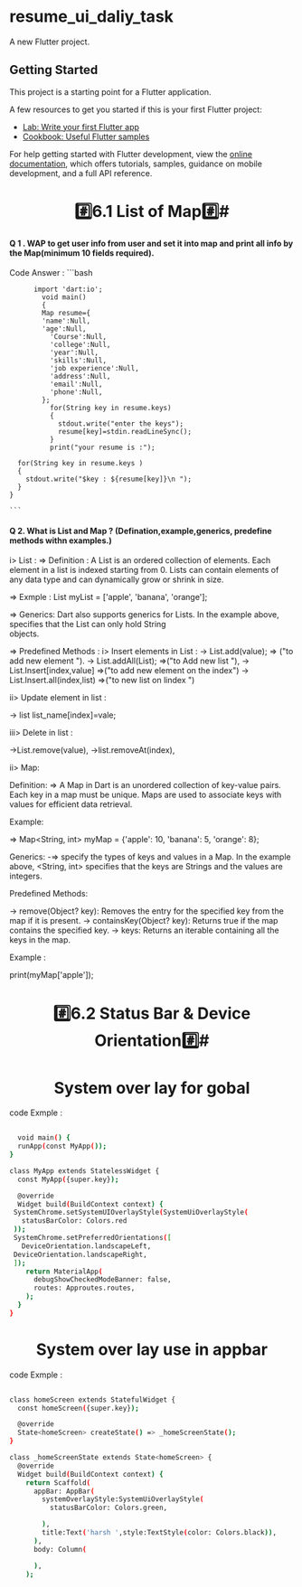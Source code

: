 # resume_ui_daliy_task

A new Flutter project.

## Getting Started

This project is a starting point for a Flutter application.

A few resources to get you started if this is your first Flutter project:

- [Lab: Write your first Flutter app](https://docs.flutter.dev/get-started/codelab)
- [Cookbook: Useful Flutter samples](https://docs.flutter.dev/cookbook)

For help getting started with Flutter development, view the
[online documentation](https://docs.flutter.dev/), which offers tutorials,
samples, guidance on mobile development, and a full API reference.
<h1 align="center"> #️⃣6.1 List of Map#️⃣#️</h1>
<P>
<h4 align="left">
  Q 1 . WAP to get user info from user and set it into map and print all info by the Map(minimum 10 fields required).</h4>
  <P>
  Code Answer :
    ```bash
           
          import 'dart:io';
            void main()
            {
            Map resume={
            'name':Null,
            'age':Null,
              'Course':Null,
              'college':Null,
              'year':Null,
              'skills':Null,
              'job experience':Null,
              'address':Null,
              'email':Null,
              'phone':Null,
            };
              for(String key in resume.keys)
              {
                stdout.write("enter the keys");
                resume[key]=stdin.readLineSync();
              }
              print("your resume is :");
      
      for(String key in resume.keys )
      {
        stdout.write("$key : ${resume[key]}\n ");
      }
    }

    ```
    

 
 
 </p>
</p>
<p align ="center">
  <h4 align="left">Q 2. What is List and Map ? (Defination,example,generics, predefine methods withn examples.)</h4>
i> List :
=> Definition :
A List is an ordered collection of elements. 
Each element in a list is indexed starting from 0. 
Lists can contain elements of any data type and can dynamically grow or shrink in size.

=> Exmple :
   List<String> myList = ['apple', 'banana', 'orange'];

 =>  Generics: 
  Dart also supports generics for Lists.
  In the example above, <String> specifies that the List can only hold String     
  objects.

=> Predefined Methods :
  i> Insert elements in List :
  ->   List.add(value);   => ("to add new element ").
  ->  List.addAll(List);  =>("to Add new list "),
  ->  List.Insert[index,value] =>("to add new element on the index")
  -> List.Insert.all(index,list) =>("to new list on lindex ")
 
   ii> Update element in list :

   -> list list_name[index]=vale;

   iii> Delete in list :
   
   ->List.remove(value),
   ->list.removeAt(index),


ii>  Map:

Definition: 
=> A Map in Dart is an unordered collection of key-value pairs. 
   Each key in a map must be unique. 
   Maps are used to associate keys with values for efficient data retrieval.

Example:

=> Map<String, int> myMap = {'apple': 10, 'banana': 5, 'orange': 8};

Generics: 
-=> specify the types of keys and values in a Map. 
In the example above, <String, int> specifies that the keys are Strings and the values are integers.

Predefined Methods:

-> remove(Object? key): Removes the entry for the specified key from the map if it is present.
-> containsKey(Object? key): Returns true if the map contains the specified key.
->  keys: Returns an iterable containing all the keys in the map.

Example :

print(myMap['apple']);  


</p>













<h1 align="center"> #️⃣6.2 Status Bar & Device Orientation#️⃣#️</h1>
<P>
  <h1 align="center">System over lay for gobal </h1>
 
<P>

  code Exmple :
  
```bash
 
  void main() {
  runApp(const MyApp());
}

class MyApp extends StatelessWidget {
  const MyApp({super.key});

  @override
  Widget build(BuildContext context) {
 SystemChrome.setSystemUIOverlayStyle(SystemUiOverlayStyle(
   statusBarColor: Colors.red
 ));
 SystemChrome.setPreferredOrientations([
   DeviceOrientation.landscapeLeft,
 DeviceOrientation.landscapeRight,
 ]);
    return MaterialApp(
      debugShowCheckedModeBanner: false,
      routes: Approutes.routes,
    );
  }
}

```


</p>
<h1 align="center">System over lay use in appbar</h1>
 
<P>
  code Exmple :
  
```bash
 
class homeScreen extends StatefulWidget {
  const homeScreen({super.key});

  @override
  State<homeScreen> createState() => _homeScreenState();
}

class _homeScreenState extends State<homeScreen> {
  @override
  Widget build(BuildContext context) {
    return Scaffold(
      appBar: AppBar(
        systemOverlayStyle:SystemUiOverlayStyle(
          statusBarColor: Colors.green,

        ),
        title:Text('harsh ',style:TextStyle(color: Colors.black)),
      ),
      body: Column(

      ),
    );
  

```

</p>

</P>
